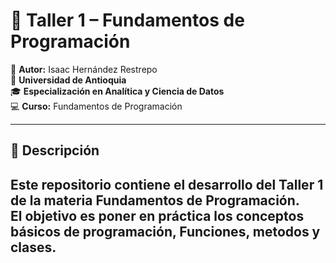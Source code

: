 # 📘 Taller 1 – Fundamentos de Programación

👤 **Autor:** Isaac Hernández Restrepo  
🏫 **Universidad de Antioquia**  
🎓 **Especialización en Analítica y Ciencia de Datos**  
💻 **Curso:** Fundamentos de Programación  

---

## 📂 Descripción
Este repositorio contiene el desarrollo del **Taller 1** de la materia **Fundamentos de Programación**.  
El objetivo es poner en práctica los conceptos básicos de programación, Funciones, metodos y clases.  
---

